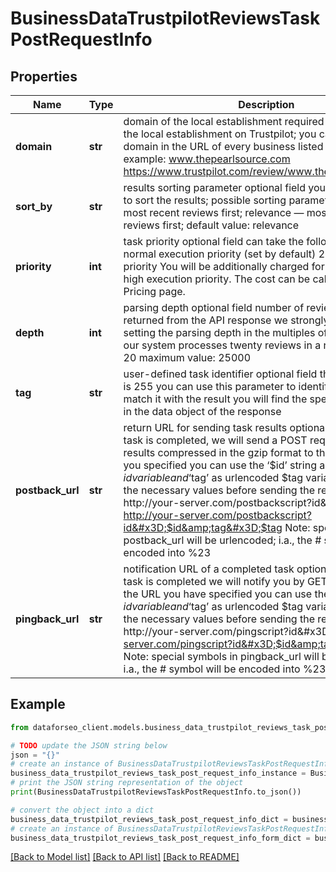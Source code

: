 # BusinessDataTrustpilotReviewsTaskPostRequestInfo


## Properties

Name | Type | Description | Notes
------------ | ------------- | ------------- | -------------
**domain** | **str** | domain of the local establishment required field domain of the local establishment on Trustpilot; you can find the domain in the URL of every business listed on Trustpilot example: www.thepearlsource.com https://www.trustpilot.com/review/www.thepearlsource.com | [optional] 
**sort_by** | **str** | results sorting parameter optional field you can use this field to sort the results; possible sorting parameters: recency — most recent reviews first; relevance — most relevant reviews first; default value: relevance | [optional] 
**priority** | **int** | task priority optional field can take the following values: 1 – normal execution priority (set by default) 2 – high execution priority You will be additionally charged for the tasks with high execution priority. The cost can be calculated on the Pricing page. | [optional] 
**depth** | **int** | parsing depth optional field number of reviews to be returned from the API response we strongly recommend setting the parsing depth in the multiples of twenty, because our system processes twenty reviews in a row default value: 20 maximum value: 25000 | [optional] 
**tag** | **str** | user-defined task identifier optional field the character limit is 255 you can use this parameter to identify the task and match it with the result you will find the specified tag value in the data object of the response | [optional] 
**postback_url** | **str** | return URL for sending task results optional field once the task is completed, we will send a POST request with its results compressed in the gzip format to the postback_url you specified you can use the ‘$id’ string as a $id variable and ‘$tag’ as urlencoded $tag variable. We will set the necessary values before sending the request. example: http://your-server.com/postbackscript?id&#x3D;$id http://your-server.com/postbackscript?id&#x3D;$id&amp;tag&#x3D;$tag Note: special symbols in postback_url will be urlencoded; i.a., the # symbol will be encoded into %23 | [optional] 
**pingback_url** | **str** | notification URL of a completed task optional field when a task is completed we will notify you by GET request sent to the URL you have specified you can use the ‘$id’ string as a $id variable and ‘$tag’ as urlencoded $tag variable. We will set the necessary values before sending the request. example: http://your-server.com/pingscript?id&#x3D;$id http://your-server.com/pingscript?id&#x3D;$id&amp;tag&#x3D;$tag Note: special symbols in pingback_url will be urlencoded; i.a., the # symbol will be encoded into %23 | [optional] 

## Example

```python
from dataforseo_client.models.business_data_trustpilot_reviews_task_post_request_info import BusinessDataTrustpilotReviewsTaskPostRequestInfo

# TODO update the JSON string below
json = "{}"
# create an instance of BusinessDataTrustpilotReviewsTaskPostRequestInfo from a JSON string
business_data_trustpilot_reviews_task_post_request_info_instance = BusinessDataTrustpilotReviewsTaskPostRequestInfo.from_json(json)
# print the JSON string representation of the object
print(BusinessDataTrustpilotReviewsTaskPostRequestInfo.to_json())

# convert the object into a dict
business_data_trustpilot_reviews_task_post_request_info_dict = business_data_trustpilot_reviews_task_post_request_info_instance.to_dict()
# create an instance of BusinessDataTrustpilotReviewsTaskPostRequestInfo from a dict
business_data_trustpilot_reviews_task_post_request_info_form_dict = business_data_trustpilot_reviews_task_post_request_info.from_dict(business_data_trustpilot_reviews_task_post_request_info_dict)
```
[[Back to Model list]](../README.md#documentation-for-models) [[Back to API list]](../README.md#documentation-for-api-endpoints) [[Back to README]](../README.md)


